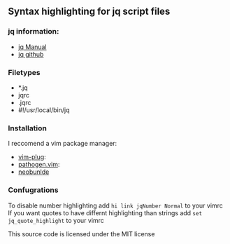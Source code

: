 ## Syntax highlighting for jq script files

### jq information:
- [jq Manual](https://stedolan.github.io/jq/manual/)
- [jq github](https://github.com/stedolan/jq)

### Filetypes
- *.jq
- jqrc
- .jqrc
- #!/usr/local/bin/jq


### Installation

I reccomend a vim package manager:
- [vim-plug](https://github.com/junegunn/vim-plug):
- [pathogen.vim](https://github.com/tpope/vim-pathogen):
- [neobunlde](https://github.com/Shougo/neobundle.vim)

### Confugrations

To disable number highlighting add `hi link jqNumber Normal` to your vimrc
If you want quotes to have differnt highlighting than strings add `set jq_quote_highlight` to your vimrc

This source code is licensed under the MIT license
